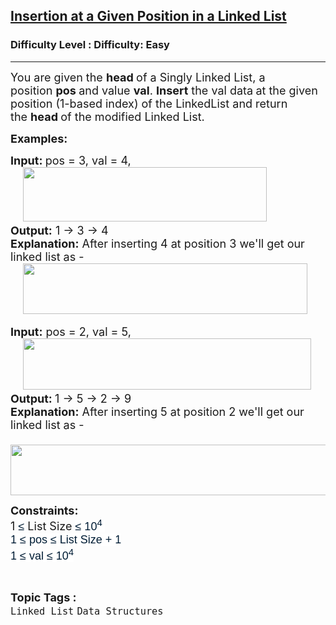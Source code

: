 <h2><a href="https://www.geeksforgeeks.org/problems/insertion-at-a-given-position-in-a-linked-list/1?page=3&category=Linked%20List&difficulty=Easy&sortBy=submissions">Insertion at a Given Position in a Linked List</a></h2><h3>Difficulty Level : Difficulty: Easy</h3><hr><div class="problems_problem_content__Xm_eO"><p><span style="font-size: 18px;">You are given the&nbsp;</span><strong style="font-size: 18px;">head&nbsp;</strong><span style="font-size: 18px;">of a Singly Linked List, a position&nbsp;<strong>pos&nbsp;</strong>and value&nbsp;<strong>val</strong>.</span><span style="font-size: 18px;">&nbsp;<strong>Insert</strong>&nbsp;the val data</span><strong style="font-size: 18px;">&nbsp;</strong><span style="font-size: 18px;">at the given position (1-based index) of the LinkedList and return the&nbsp;</span><strong style="font-size: 18px;">head&nbsp;</strong><span style="font-size: 18px;">of the modified Linked List.</span></p>
<p><strong><span style="font-size: 18px;">Examples:</span></strong></p>
<p><strong><span style="font-size: 18px;">Input:&nbsp;</span></strong><span style="font-size: 18px;">pos = 3, val = 4,<br>&nbsp; &nbsp;&nbsp;<img src="https://media.geeksforgeeks.org/img-practice/prod/addEditProblem/problem_desc/Web/Other/blobid1_1756123068.jpg" width="390" height="87"><br><strong>Output:</strong>&nbsp;1 -&gt; 3 -&gt; 4<br><strong>Explanation:</strong>&nbsp;After inserting 4 at position 3 we'll get our linked list as -&nbsp;<br>&nbsp; &nbsp;&nbsp;<img src="https://media.geeksforgeeks.org/img-practice/prod/addEditProblem/problem_desc/Web/Other/blobid2_1756123076.jpg" width="455" height="81"></span></p>
<p><span style="font-size: 18px;"><strong>Input:</strong>&nbsp;pos = 2, val = 5,<br>&nbsp; &nbsp;&nbsp;<img src="https://media.geeksforgeeks.org/img-practice/prod/addEditProblem/problem_desc/Web/Other/blobid3_1756123084.jpg" width="461" height="82"><br><strong>Output:&nbsp;</strong>1 -&gt; 5 -&gt; 2 -&gt; 9<br><strong>Explanation:</strong>&nbsp;After inserting 5 at position 2 we'll get our linked list as -<br>&nbsp; &nbsp;&nbsp;<img src="https://media.geeksforgeeks.org/img-practice/prod/addEditProblem/problem_desc/Web/Other/blobid4_1756123091.jpg" width="530" height="81"></span></p>
<p><strong><span style="font-size: 18px;">Constraints:<br></span></strong><span style="font-size: 18px;">1&nbsp;</span><span style="background-color: #ffffff; color: #001d35; font-family: 'Google Sans', Arial, sans-serif; font-size: 18px;">≤</span><span style="font-size: 18px;">&nbsp;List Size&nbsp;</span><span style="background-color: #ffffff; color: #001d35; font-family: 'Google Sans', Arial, sans-serif; font-size: 18px;">≤ 10<sup>4&nbsp;</sup><br></span><span style="color: #001d35; font-family: 'Google Sans', Arial, sans-serif; font-size: 18px; background-color: #ffffff;">1 ≤&nbsp;</span><span style="background-color: #ffffff; color: #001d35; font-family: 'Google Sans', Arial, sans-serif; font-size: 18px;">pos&nbsp;</span><span style="background-color: #ffffff; color: #001d35; font-family: 'Google Sans', Arial, sans-serif; font-size: 18px;">≤ List Size + 1<br>1&nbsp;</span><span style="background-color: #ffffff; color: #001d35; font-family: 'Google Sans', Arial, sans-serif; font-size: 18px;">≤&nbsp;</span><span style="background-color: #ffffff; color: #001d35; font-family: 'Google Sans', Arial, sans-serif; font-size: 18px;">val&nbsp;</span><span style="background-color: #ffffff; color: #001d35; font-family: 'Google Sans', Arial, sans-serif; font-size: 18px;">≤ 10<sup>4</sup></span></p></div><br><p><span style=font-size:18px><strong>Topic Tags : </strong><br><code>Linked List</code>&nbsp;<code>Data Structures</code>&nbsp;